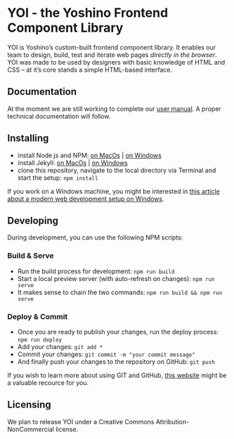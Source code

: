# YOI - the Yoshino Frontend Component Library

YOI is Yoshino’s custom-built frontend component library. It enables our team to design, build, test and iterate web pages _directly in the browser_. YOI was made to be used by designers with basic knowledge of HTML and CSS – at it’s core stands a simple HTML-based interface.

## Documentation

At the moment we are still working to complete our [user manual](https://yoshino-digital.github.io/yoi/). A proper technical documentation will follow.

## Installing

- install Node.js and NPM: [on MacOs](https://treehouse.github.io/installation-guides/mac/node-mac.html) | [on Windows](https://treehouse.github.io/installation-guides/windows/node-windows.html)
- install Jekyll: [on MacOs](https://treehouse.github.io/installation-guides/mac/jekyll-mac.html)  | [on Windows](https://treehouse.github.io/installation-guides/windows/jekyll-windows.html)
- clone this repository, navigate to the local directory via Terminal and start the setup: `npm install`

If you work on a Windows machine, you might be interested in [this article about a modern web development setup on Windows](https://github.com/felixrieseberg/windows-development-environment).

## Developing

During development, you can use the following NPM scripts:

### Build & Serve

- Run the build process for development: `npm run build`
- Start a local preview server (with auto-refresh on changes): `npm run serve`
- It makes sense to chain the two commands: `npm run build && npm run serve`

### Deploy & Commit

- Once you are ready to publish your changes, run the deploy process: `npm run deploy`
- Add your changes: `git add *`
- Commit your changes: `git commit -m "your commit message"`
- And finally push your changes to the repository on GitHub: `git push`

If you wish to learn more about using GIT and GitHub, [this website](http://rogerdudler.github.io/git-guide/) might be a valuable recource for you.

## Licensing

We plan to release YOI under a Creative Commons Attribution-NonCommercial license.

<!-- - - - - - - - - - - - - - - - - - - - - - - - - - - - - - - 

Notizen
=======

- code examples
    - eventuell css-klassenenamen highlighten?
    - copy & paste einbauen (https://alligator.io/js/copying-to-clipboard/)

- build-process
    - braucht kein deploy, compress etc. da nur auf gh-pages?
    - nein: deploy ist für dest!
    - kann auf bower als sources verzichtet werden?
        - einzige dependencies: jQuery und normalize css
        - würde den install-prozess vereinfachen
        - bower aber weiterhin für alle weiteren instanzen nutzen
- inline svgs
    - eventuell ein script schreiben das die jekyll *.md files
      parsed und inline svgs einfügt?
    - ja! macht sinn. aber wie im build-prozess eingliedern?
    - vor jedem serve oder build!
- documentation
    - tables vereinheitlichen
    - link zu source files: immer git

- responsive
    - option für jedes util, responsive classes zu erzeugen
    - dazu vars als flags!
    - breakpoints -> auch hier flags setzen für breakpoints, so dass nur der code erzeugt wird, der benötigt wird

- https://github.com/felixrieseberg/windows-development-environment

- - - - - - - - - - - - - - - - - - - - - - - - - - - - - - - -->
